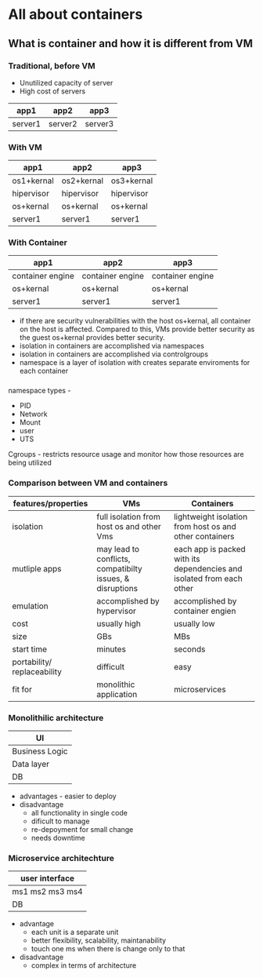 # All about containers

## What is container and how it is different from VM
### Traditional, before VM
- Unutilized capacity of server
- High cost of servers

| app1 | app2 | app3 |
|-------|------|------|
| server1 | server2 | server3 |
### With VM
| app1 | app2 | app3 |
|-------|------|------|
| os1+kernal | os2+kernal | os3+kernal |
| hipervisor | hipervisor | hipervisor |
| os+kernal | os+kernal | os+kernal |
| server1 | server1 | server1 |
### With Container
| app1 | app2 | app3 |
|-------|------|------|
| container engine | container engine | container engine |
| os+kernal | os+kernal | os+kernal |
| server1 | server1 | server1 |

- if there are security vulnerabilities with the host os+kernal, all container on the host is affected. Compared to this, VMs provide better security as the guest os+kernal provides better security.
- isolation in containers are accomplished via namespaces
- isolation in containers are accomplished via controlgroups
- namespace is a layer of isolation with creates separate enviroments for each container
###
namespace types -
- PID
- Network
- Mount
- user
- UTS

Cgroups - restricts resource usage and monitor how those resources are being utilized

### Comparison between VM and containers
| features/properties | VMs | Containers |
|---------------------|-----|------------|
| isolation           | full isolation from host os and other Vms | lightweight isolation from host os and other containers |
| mutliple apps       | may lead to conflicts, compatibilty issues, & disruptions | each app is packed with its dependencies and isolated from each other |
| emulation           | accomplished by hypervisor | accomplished by container engien |
| cost                | usually high | usually low |
| size                | GBs | MBs |
| start time | minutes | seconds |
| portability/ replaceability | difficult | easy |
| fit for | monolithic application | microservices |

### Monolithilic architecture
| UI |
|----|
| Business Logic |
| Data layer |
| DB |

- advantages - easier to deploy
- disadvantage 
    - all functionality in single code
    - dificult to manage
    - re-depoyment for small change
    - needs downtime

### Microservice architechture
| user interface |
|----------------|
| ms1 ms2 ms3 ms4|
|       DB       |

- advantage
    - each unit is a separate unit
    - better flexibility, scalability, maintanability
    - touch one ms when there is change only to that
- disadvantage
    - complex in terms of architecture
